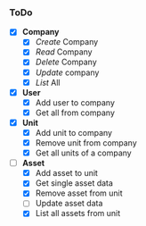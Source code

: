 ### ToDo

- [x] **Company**
  - [x] *Create* Company
  - [x] *Read* Company
  - [x] *Delete* Company
  - [x] *Update* company
  - [x] *List* All
- [x] **User**
  - [x] Add user to company
  - [x] Get all from company
- [x] **Unit**
  - [x] Add unit to company
  - [x] Remove unit from company
  - [x] Get all units of a company
- [ ] **Asset**
  - [x] Add asset to unit
  - [x] Get single asset data
  - [x] Remove asset from unit
  - [ ] Update asset data
  - [x] List all assets from unit
